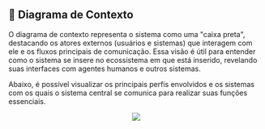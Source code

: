 
## 📌 Diagrama de Contexto

O diagrama de contexto representa o sistema como uma "caixa preta", destacando os atores externos (usuários e sistemas) que interagem com ele e os fluxos principais de comunicação. Essa visão é útil para entender como o sistema se insere no ecossistema em que está inserido, revelando suas interfaces com agentes humanos e outros sistemas.

Abaixo, é possível visualizar os principais perfis envolvidos e os sistemas com os quais o sistema central se comunica para realizar suas funções essenciais.


<p align="center">
  <img src="https://drive.google.com/uc?export=view&id=1feFrN6bRSbWmYNtI5quB8IsZD79EUzaL" />
</p>
